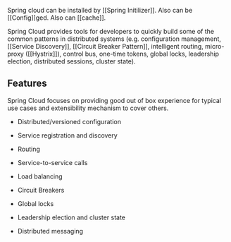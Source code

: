 Spring cloud can be installed by [[Spring Initilizer]]. Also can be [[Config]]ged. Also can [[cache]].

Spring Cloud provides tools for developers to quickly build some of the common patterns in distributed systems (e.g. configuration management, [[Service Discovery]], [[Circuit Breaker Pattern]], intelligent routing, micro-proxy ([[Hystrix]]), control bus, one-time tokens, global locks, leadership election, distributed sessions, cluster state).

## Features

Spring Cloud focuses on providing good out of box experience for typical use cases and extensibility mechanism to cover others.

-   Distributed/versioned configuration
    
-   Service registration and discovery
    
-   Routing
    
-   Service-to-service calls
    
-   Load balancing
    
-   Circuit Breakers
    
-   Global locks
    
-   Leadership election and cluster state
    
-   Distributed messaging